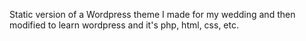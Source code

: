 Static version of a Wordpress theme I made for my wedding and then modified to learn wordpress and it's php, html, css, etc.
